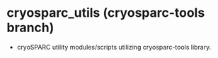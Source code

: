 # cryosparc_utils (cryosparc-tools branch)

* cryoSPARC utility modules/scripts utilizing cryosparc-tools library.
